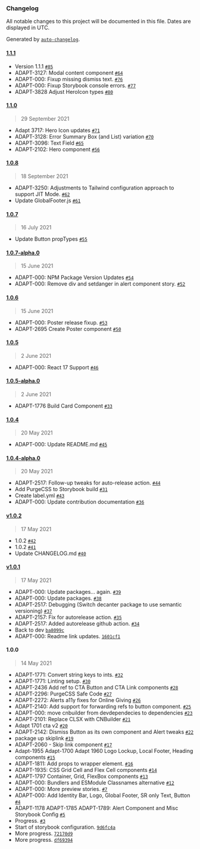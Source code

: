 ### Changelog

All notable changes to this project will be documented in this file. Dates are displayed in UTC.

Generated by [`auto-changelog`](https://github.com/CookPete/auto-changelog).

#### [1.1.1](https://github.com/SU-SWS/decanter-react/compare/1.1.0...1.1.1)

- Version 1.1.1 [`#85`](https://github.com/SU-SWS/decanter-react/pull/85)
- ADAPT-3127: Modal content component [`#64`](https://github.com/SU-SWS/decanter-react/pull/64)
- ADAPT-000: Fixup missing dismiss text. [`#76`](https://github.com/SU-SWS/decanter-react/pull/76)
- ADAPT-000: Fixup Storybook console errors. [`#77`](https://github.com/SU-SWS/decanter-react/pull/77)
- ADAPT-3828 Adjust HeroIcon types [`#80`](https://github.com/SU-SWS/decanter-react/pull/80)

#### [1.1.0](https://github.com/SU-SWS/decanter-react/compare/1.0.8...1.1.0)

> 29 September 2021

- Adapt 3717: Hero Icon updates [`#71`](https://github.com/SU-SWS/decanter-react/pull/71)
- ADAPT-3128: Error Summary Box (and List) variation [`#70`](https://github.com/SU-SWS/decanter-react/pull/70)
- ADAPT-3096: Text Field [`#65`](https://github.com/SU-SWS/decanter-react/pull/65)
- ADAPT-2102: Hero component [`#56`](https://github.com/SU-SWS/decanter-react/pull/56)

#### [1.0.8](https://github.com/SU-SWS/decanter-react/compare/1.0.7...1.0.8)

> 18 September 2021

- ADAPT-3250: Adjustments to Tailwind configuration approach to support JIT Mode. [`#62`](https://github.com/SU-SWS/decanter-react/pull/62)
- Update GlobalFooter.js [`#61`](https://github.com/SU-SWS/decanter-react/pull/61)

#### [1.0.7](https://github.com/SU-SWS/decanter-react/compare/1.0.7-alpha.0...1.0.7)

> 16 July 2021

- Update Button propTypes [`#55`](https://github.com/SU-SWS/decanter-react/pull/55)

#### [1.0.7-alpha.0](https://github.com/SU-SWS/decanter-react/compare/1.0.6...1.0.7-alpha.0)

> 15 June 2021

- ADAPT-000: NPM Package Version Updates [`#54`](https://github.com/SU-SWS/decanter-react/pull/54)
- ADAPT-000: Remove div and setdanger in alert component story. [`#52`](https://github.com/SU-SWS/decanter-react/pull/52)

#### [1.0.6](https://github.com/SU-SWS/decanter-react/compare/1.0.5...1.0.6)

> 15 June 2021

- ADAPT-000: Poster release fixup. [`#53`](https://github.com/SU-SWS/decanter-react/pull/53)
- ADAPT-2695 Create Poster component [`#50`](https://github.com/SU-SWS/decanter-react/pull/50)

#### [1.0.5](https://github.com/SU-SWS/decanter-react/compare/1.0.5-alpha.0...1.0.5)

> 2 June 2021

- ADAPT-000: React 17 Support [`#46`](https://github.com/SU-SWS/decanter-react/pull/46)

#### [1.0.5-alpha.0](https://github.com/SU-SWS/decanter-react/compare/1.0.4...1.0.5-alpha.0)

> 2 June 2021

- ADAPT-1776 Build Card Component [`#33`](https://github.com/SU-SWS/decanter-react/pull/33)

#### [1.0.4](https://github.com/SU-SWS/decanter-react/compare/1.0.4-alpha.0...1.0.4)

> 20 May 2021

- ADAPT-000: Update README.md [`#45`](https://github.com/SU-SWS/decanter-react/pull/45)

#### [1.0.4-alpha.0](https://github.com/SU-SWS/decanter-react/compare/v1.0.2...1.0.4-alpha.0)

> 20 May 2021

- ADAPT-2517: Follow-up tweaks for auto-release action. [`#44`](https://github.com/SU-SWS/decanter-react/pull/44)
- Add PurgeCSS to Storybook build [`#31`](https://github.com/SU-SWS/decanter-react/pull/31)
- Create label.yml [`#43`](https://github.com/SU-SWS/decanter-react/pull/43)
- ADAPT-000: Update contribution documentation [`#36`](https://github.com/SU-SWS/decanter-react/pull/36)

#### [v1.0.2](https://github.com/SU-SWS/decanter-react/compare/v1.0.1...v1.0.2)

> 17 May 2021

- 1.0.2 [`#42`](https://github.com/SU-SWS/decanter-react/pull/42)
- 1.0.2 [`#41`](https://github.com/SU-SWS/decanter-react/pull/41)
- Update CHANGELOG.md [`#40`](https://github.com/SU-SWS/decanter-react/pull/40)

#### [v1.0.1](https://github.com/SU-SWS/decanter-react/compare/1.0.0...v1.0.1)

> 17 May 2021

- ADAPT-000: Update packages... again. [`#39`](https://github.com/SU-SWS/decanter-react/pull/39)
- ADAPT-000: Update packages. [`#38`](https://github.com/SU-SWS/decanter-react/pull/38)
- ADAPT-2517: Debugging (Switch decanter package to use semantic versioning) [`#37`](https://github.com/SU-SWS/decanter-react/pull/37)
- ADAPT-2157: Fix for autorelease action. [`#35`](https://github.com/SU-SWS/decanter-react/pull/35)
- ADAPT-2517: Added autorelease github action. [`#34`](https://github.com/SU-SWS/decanter-react/pull/34)
- Back to dev [`ba8099c`](https://github.com/SU-SWS/decanter-react/commit/ba8099cbb3857dd50329d18f83dd9cb8a3660879)
- ADAPT-000: Readme link updates. [`1601cf1`](https://github.com/SU-SWS/decanter-react/commit/1601cf1ce8e9e6d66d07015935027797bf4434ce)

#### 1.0.0

> 14 May 2021

- ADAPT-1771: Convert string keys to ints. [`#32`](https://github.com/SU-SWS/decanter-react/pull/32)
- ADAPT-1771: Linting setup. [`#30`](https://github.com/SU-SWS/decanter-react/pull/30)
- ADAPT-2436 Add ref to CTA Button and CTA Link components [`#28`](https://github.com/SU-SWS/decanter-react/pull/28)
- ADAPT-2296: PurgeCSS Safe Code [`#27`](https://github.com/SU-SWS/decanter-react/pull/27)
- ADAPT-2272: Alerts a11y fixes for Online Giving [`#26`](https://github.com/SU-SWS/decanter-react/pull/26)
- ADAPT-2140: Add support for forwarding refs to button component. [`#25`](https://github.com/SU-SWS/decanter-react/pull/25)
- ADAPT-000: move cnbuilder from devdependecies to dependencies [`#23`](https://github.com/SU-SWS/decanter-react/pull/23)
- ADAPT-2101: Replace CLSX with CNBuilder [`#21`](https://github.com/SU-SWS/decanter-react/pull/21)
- Adapt 1701 cta v2 [`#20`](https://github.com/SU-SWS/decanter-react/pull/20)
- ADAPT-2142: Dismiss Button as its own component and Alert tweaks [`#22`](https://github.com/SU-SWS/decanter-react/pull/22)
- package up skiplink [`#19`](https://github.com/SU-SWS/decanter-react/pull/19)
- ADAPT-2060 - Skip link component [`#17`](https://github.com/SU-SWS/decanter-react/pull/17)
- Adapt-1955 Adapt-1700 Adapt 1960 Logo Lockup, Local Footer, Heading components [`#15`](https://github.com/SU-SWS/decanter-react/pull/15)
- ADAPT-1811: Add props to wrapper element. [`#16`](https://github.com/SU-SWS/decanter-react/pull/16)
- ADAPT-1935: CSS Grid Cell and Flex Cell components [`#14`](https://github.com/SU-SWS/decanter-react/pull/14)
- ADAPT-1797 Container, Grid, FlexBox components [`#13`](https://github.com/SU-SWS/decanter-react/pull/13)
- ADAPT-000: Bundlers and ESModule Classnames alternative [`#12`](https://github.com/SU-SWS/decanter-react/pull/12)
- ADAPT-000: More preview stories. [`#7`](https://github.com/SU-SWS/decanter-react/pull/7)
- ADAPT-000: Add Identity Bar, Logo, Global Footer, SR only Text, Button [`#4`](https://github.com/SU-SWS/decanter-react/pull/4)
- ADAPT-1178 ADAPT-1785 ADAPT-1789: Alert Component and Misc Storybook Config [`#5`](https://github.com/SU-SWS/decanter-react/pull/5)
- Progress. [`#3`](https://github.com/SU-SWS/decanter-react/pull/3)
- Start of storybook configuration. [`9d6fc4a`](https://github.com/SU-SWS/decanter-react/commit/9d6fc4af088e1484615dcfd173fae4857788f8db)
- More progress. [`72170d9`](https://github.com/SU-SWS/decanter-react/commit/72170d978f6d9dc5cadfe231571032de3c115d38)
- More progress. [`df69394`](https://github.com/SU-SWS/decanter-react/commit/df6939412103607260f5fd731484374b8bd13f63)
